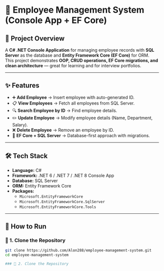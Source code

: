 # 🏢 Employee Management System (Console App + EF Core)

## 📖 Project Overview
A **C# .NET Console Application** for managing employee records with **SQL Server** as the database and **Entity Framework Core (EF Core)** for ORM.  
This project demonstrates **OOP, CRUD operations, EF Core migrations, and clean architecture** — great for learning and for interview portfolios.  

---

## ✨ Features
- ➕ **Add Employee** → Insert employee with auto-generated ID.  
- 📋 **View Employees** → Fetch all employees from SQL Server.  
- 🔍 **Search Employee by ID** → Find employee details.  
- ✏️ **Update Employee** → Modify employee details (Name, Department, Salary).  
- ❌ **Delete Employee** → Remove an employee by ID.  
- 💾 **EF Core + SQL Server** → Database-first approach with migrations.  

---

## 🛠️ Tech Stack
- **Language:** C#  
- **Framework:** .NET 6 / .NET 7 / .NET 8 Console App  
- **Database:** SQL Server  
- **ORM:** Entity Framework Core  
- **Packages:**  
  - `Microsoft.EntityFrameworkCore`  
  - `Microsoft.EntityFrameworkCore.SqlServer`  
  - `Microsoft.EntityFrameworkCore.Tools`  

---

## 🚀 How to Run

### 🔹 1. Clone the Repository
```bash
git clone https://github.com/Alon288/employee-management-system.git
cd employee-management-system

### 🔹 2. Clone the Repository

